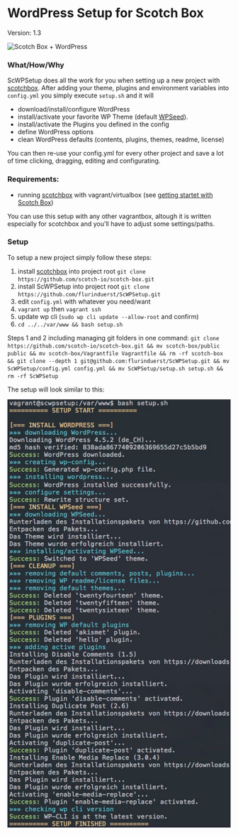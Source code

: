 # WordPress Setup for Scotch Box
Version: 1.3

![Scotch Box + WordPress](http://flurinduerst.ch//web/ScWPSetup/scotch_plus_wp.png)

### What/How/Why
ScWPSetup does all the work for you when setting up a new project with [scotchbox](https://box.scotch.io/). After adding your theme, plugins and environment variables into `config.yml` you simply execute `setup.sh` and it will
- download/install/configure WordPress
- install/activate your favorite WP Theme (default [WPSeed](https://wpseed.org)).
- install/activate the Plugins you defined in the config
- define WordPress options
- clean WordPress defaults (contents, plugins, themes, readme, license)

You can then re-use your config.yml for every other project and save a lot of time clicking, dragging, editing and configurating.

### Requirements:
- running [scotchbox](https://box.scotch.io/) with vagrant/virtualbox (see [getting startet with Scotch Box](https://scotch.io/bar-talk/introducing-scotch-box-a-vagrant-lamp-stack-that-just-works))

You can use this setup with any other vagrantbox, altough it is written especially for scotchbox and you'll have to adjust some settings/paths.

### Setup
To setup a new project simply follow these steps:

1. install [scotchbox](https://box.scotch.io/) into project root `git clone https://github.com/scotch-io/scotch-box.git`
2. install ScWPSetup into project root `git clone https://github.com/flurinduerst/ScWPSetup.git`
3. edit `config.yml` with whatever you need/want
4. `vagrant up` then `vagrant ssh`
5. update wp cli (`sudo wp cli update --allow-root` and confirm)
6. `cd ../../var/www && bash setup.sh`

Steps 1 and 2 including managing git folders in one command: `git clone https://github.com/scotch-io/scotch-box.git && mv scotch-box/public public && mv scotch-box/Vagrantfile Vagrantfile && rm -rf scotch-box && git clone --depth 1 git@github.com:flurinduerst/ScWPSetup.git && mv ScWPSetup/config.yml config.yml && mv ScWPSetup/setup.sh setup.sh && rm -rf ScWPSetup`

The setup will look similar to this:

<img src="screenshot.png"/>
